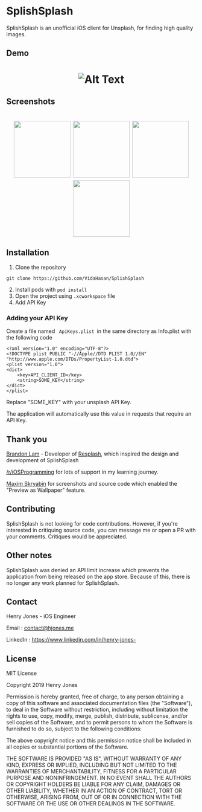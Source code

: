 # SplishSplash

SplishSplash is an unofficial iOS client for Unsplash, for finding high quality images. 

## Demo
<h1 align="center">

![Alt Text](https://im2.ezgif.com/tmp/ezgif-2-c9b64f34ebd6.gif)



</h1>


## Screenshots
<h1 align="center">
<img src="https://i.imgur.com/XKI3A2B.png" width="150"> 

<img src="https://i.imgur.com/PKX2bMC.png" width="150"> 

<img src="https://i.imgur.com/ZepNrkW.png" width="150"> 
<img src="https://i.imgur.com/QVrnggd.png" width="150">
</h1>

## Installation

 1. Clone the repository

``` 
git clone https://github.com/VidaHasan/SplishSplash

```
2. Install pods  with <code>pod install </code>
3. Open the project using <code>.xcworkspace</code> file
4. Add API Key


### Adding your API Key
Create a file named <code> ApiKeys.plist </code>in the same directory as Info.plist with the following code
```
<?xml version="1.0" encoding="UTF-8"?>
<!DOCTYPE plist PUBLIC "-//Apple//DTD PLIST 1.0//EN" "http://www.apple.com/DTDs/PropertyList-1.0.dtd">
<plist version="1.0">
<dict>
	<key>API_CLIENT_ID</key>
	<string>SOME_KEY</string>
</dict>
</plist>
```
Replace "SOME_KEY" with your unsplash API Key.

The application will automatically use this value in requests that require an API Key. 


## Thank you
[Brandon Lam](https://b-lam.github.io/) - Developer of [Resplash](https://github.com/b-lam/Resplash), which inspired the design and development of SplishSplash

[/r/iOSProgramming](https://reddit.com/r/iosprogramming) for lots of support in my learning journey. 

[Maxim Skryabin](https://github.com/moridaffy/) for screenshots and source code which enabled the "Preview as Wallpaper" feature. 

## Contributing
SplishSplash is not looking for code contributions. However, if you're interested in critiquing source code, you can message me or open a PR with your comments. Critiques would be appreciated.

## Other notes
SplishSplash was denied an API limit increase which prevents the application from being released on the app store. Because of this, there is no longer any work planned for SplishSplash. 

## Contact 
Henry Jones - iOS Engineer

Email : contact@hjones.me 

LinkedIn : https://www.linkedin.com/in/henry-jones-

## License
MIT License

Copyright 2019 Henry Jones

Permission is hereby granted, free of charge, to any person obtaining a copy of this software and associated documentation files (the "Software"), to deal in the Software without restriction, including without limitation the rights to use, copy, modify, merge, publish, distribute, sublicense, and/or sell copies of the Software, and to permit persons to whom the Software is furnished to do so, subject to the following conditions:

The above copyright notice and this permission notice shall be included in all copies or substantial portions of the Software.

THE SOFTWARE IS PROVIDED "AS IS", WITHOUT WARRANTY OF ANY KIND, EXPRESS OR IMPLIED, INCLUDING BUT NOT LIMITED TO THE WARRANTIES OF MERCHANTABILITY, FITNESS FOR A PARTICULAR PURPOSE AND NONINFRINGEMENT. IN NO EVENT SHALL THE AUTHORS OR COPYRIGHT HOLDERS BE LIABLE FOR ANY CLAIM, DAMAGES OR OTHER LIABILITY, WHETHER IN AN ACTION OF CONTRACT, TORT OR OTHERWISE, ARISING FROM, OUT OF OR IN CONNECTION WITH THE SOFTWARE OR THE USE OR OTHER DEALINGS IN THE SOFTWARE.
